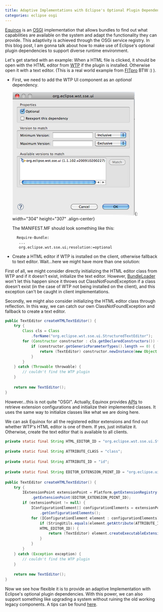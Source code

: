 ```yaml
---
title: Adaptive Implementations with Eclipse's Optional Plugin Dependencies
categories: eclipse osgi
---
```


[Equinox][1] is an [OSGI][2] implementation that allows bundles to find out what capabilities are available on the system and adapt the functionality they can provide. This adaptivity is achieved through the OSGi service registry. In this blog post, I am gonna talk about how to make use of Eclipse's optional plugin dependencies to support diverse runtime environment.

<!--more-->

Let's get started with an example: When a HTML file is clicked, it should be open with the HTML editor from [WTP][3] if the plugin is installed. Otherwise open it with a text editor. (This is a real world example from [FITpro][4] BTW :) ).

* First, we need to add the WTP UI component as an *optional* dependency.

	![push method](/assets/images/posts/optional_dependencies.png){: width="304" height="307" .align-center}

	The MANIFEST.MF should look something like this:

		Require-Bundle:
		 ...
		 org.eclipse.wst.sse.ui;resolution:=optional

* Create a HTML editor if WTP is installed on the client, otherwise fallback to text editor. Wait...here we might have more than one solution:

First of all, we might consider directly initializing the HTML editor class from WTP and if it doesn't exist, initialize the text editor. However, [BundleLoader][5] won't let this happen since it throws out ClassNotFoundException if a class doesn't exist (in the case of WTP not being installed on the client), and this exception can't be caught in client implementations.

Secondly, we might also consider initializing the HTML editor class through reflection. In this way, we can catch our own ClassNotFoundException and fallback to create a text editor.

```java
public TextEditor createHTMLTextEditor() {
	try {
		Class cls = Class
			.forName("org.eclipse.wst.sse.ui.StructuredTextEditor");
		for (Constructor constructor : cls.getDeclaredConstructors()) {
			if (constructor.getGenericParameterTypes().length == 0) {
				return (TextEditor) constructor.newInstance(new Object[0]);
			}
		}
	} catch (Throwable throwable) {
		// couldn't find the WTP plugin
	}

	return new TextEditor();
}
```

However...this is not quite "OSGI". Actually, Equinox provides [APIs][6] to retrieve extension configurations and initialize their implemented classes. It uses the same way to initialize classes like what we are doing here.

We can ask Equinox for all the registered editor extensions and find out whether WTP's HTML editor is one of them. If yes, just initialize it. Otherwise, create the text editor that is available to all clients.

```java
private static final String HTML_EDITOR_ID = "org.eclipse.wst.sse.ui.StructuredTextEditor";

private static final String ATTRIBUTE_CLASS = "class";

private static final String ATTRIBUTE_ID = "id";

private static final String EDITOR_EXTENSION_POINT_ID = "org.eclipse.ui.editors";

public TextEditor createHTMLTextEditor() {
	try {
		IExtensionPoint extensionPoint = Platform.getExtensionRegistry()
			.getExtensionPoint(EDITOR_EXTENSION_POINT_ID);
		if (extensionPoint != null) {
			IConfigurationElement[] configurationElements = extensionPoint
				.getConfigurationElements();
			for (IConfigurationElement element : configurationElements) {
				if (StringUtils.equals(element.getAttribute(ATTRIBUTE_ID),
				HTML_EDITOR_ID)) {
					return (TextEditor) element.createExecutableExtension(ATTRIBUTE_CLASS);
				}
			}
		}
	} catch (Exception exception) {
		// couldn't find the WTP plugin
	}

	return new TextEditor();
}
```

Now we see how flexible it is to provide an adaptive Implementation with Eclipse's optional plugin dependencies. With this power, we can also support something like upgrading a system without ruining the old working legacy components. A tips can be found [here][7].

[1]: http://www.eclipse.org/equinox/
[2]: http://www.osgi.org
[3]: http://www.eclipse.org/webtools/
[4]: http://sourceforge.net/projects/fitpro/
[5]: http://mobius.inria.fr/eclipse-doc/org/eclipse/osgi/framework/internal/core/BundleLoader.html#findClass(java.lang.String)
[6]: http://help.eclipse.org/help32/index.jsp?topic=/org.eclipse.platform.doc.isv/reference/api/org/eclipse/core/runtime/IConfigurationElement.html
[7]: http://www.developer.com/java/web/article.php/3655231/Eclipse-Tip-Use-Optional-Plug-in-Dependencies-to-Support-Diverse-Runtime-Environments.htm
